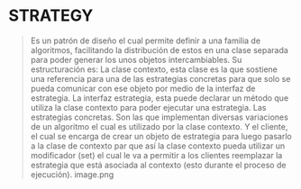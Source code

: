 # STRATEGY
>Es un patrón de diseño el cual permite definir a una familia de algoritmos, facilitando la distribución de estos en una clase separada para poder generar los unos objetos intercambiables.
>Su estructuración es: La clase contexto, esta clase es la que sostiene una referencia para una de las estrategias concretas para que solo se pueda comunicar con ese objeto por medio de la interfaz de estrategia.
>La interfaz estrategia, esta puede declarar un método que utiliza la clase contexto para poder ejecutar una estrategia.
>Las estrategias concretas. Son las que implementan diversas variaciones de un algoritmo el cual es utilizado por la clase contexto.
>Y el cliente, el cual se encarga de crear un objeto de estrategia para luego pasarlo a la clase de contexto par que así la clase contexto pueda utilizar un modificador (set) el cual le va a permitir a los clientes reemplazar la estrategia que está asociada al contexto (esto durante el proceso de ejecución).
>image.png